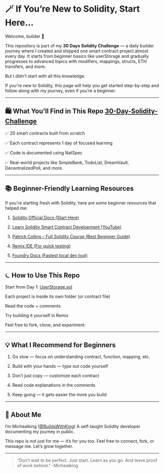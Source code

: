 # 🪄 If You’re New to Solidity, Start Here...

Welcome, builder 👋

This repository is part of my **30 Days Solidity Challenge** — a daily builder journey where I created and shipped one smart contract project almost every day. It starts from beginner basics like userStorage and gradually progresses to advanced topics with modifiers, mappings, structs, ETH transfers, and more.

But I didn’t start with all this knowledge.

If you're new to Solidity, this page will help you get started step-by-step and follow along with my journey, even if you’re a beginner.


---

## 🛍 What You’ll Find in This Repo [30-Day-Solidity-Challenge](https://github.com/BuildsWithKing/30-days-solidity-challenge)

✅ 20 smart contracts built from scratch

✅ Each contract represents 1 day of focused learning

✅ Code is documented using NatSpec

✅ Real-world projects like SimpleBank, TodoList, DreamVault, DecentralizedPoll, and more.



---

## 📚 Beginner-Friendly Learning Resources

If you're starting fresh with Solidity, here are some beginner resources that helped me:

1. [Solidity Official Docs (Start Here)](https://soliditylang.org)


2. [Learn Solidity Smart Contract Development (YouTube)](https://youtu.be/-1GB6m39-rM?si=zTVh2E9u245PYiyd)


3. [Patrick Collins – Full Solidity Course (Best Beginner Guide)](https://www.cyfrin.io/updraft)


4. [Remix IDE (For quick testing)](https://remix.ethereum.org)


5. [Foundry Docs (Fastest local dev tool)](https://book.getfoundry.sh)




---

## ⏾ How to Use This Repo

Start from Day 1: [UserStorage.sol](https://github.com/BuildsWithKing/30-days-solidity-challenge/tree/main/Day001-UserStorage)

Each project is inside its own folder (or contract file)

Read the code + comments

Try building it yourself in Remix

Feel free to fork, clone, and experiment. 



---

## 💡 What I Recommend for Beginners

1. Go slow — focus on understanding contract, function, mapping, etc.


2. Build with your hands — type out code yourself


3. Don’t just copy — customize each contract


4. Read code explanations in the comments


5. Keep going — it gets easier the more you build




---

## 👑 About Me

I’m Michealking ([@BuildsWithKing](https://github.com/BuildsWithKing))
A self-taught Solidity developer documenting my journey in public.

This repo is not just for me — it’s for you too.
Feel free to connect, fork, or message me.
Let’s grow together.


---

> “Don’t wait to be perfect. Just start. Learn as you go. And leave proof of work behind.”
> -Michealking
